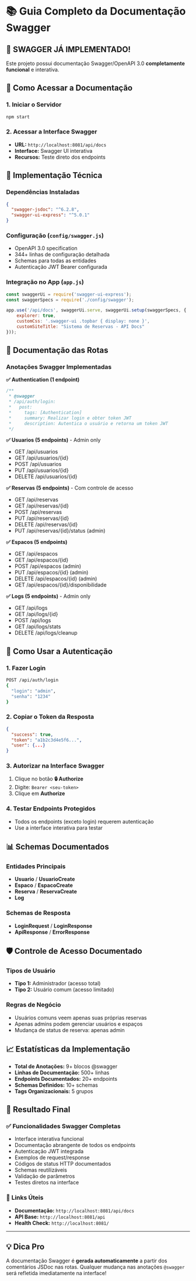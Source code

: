 # 📚 Guia Completo da Documentação Swagger

## 🎯 **SWAGGER JÁ IMPLEMENTADO!**

Este projeto possui documentação Swagger/OpenAPI 3.0 **completamente funcional** e interativa.

## 🚀 **Como Acessar a Documentação**

### 1. Iniciar o Servidor
```bash
npm start
```

### 2. Acessar a Interface Swagger
- **URL:** `http://localhost:8081/api/docs`
- **Interface:** Swagger UI interativa
- **Recursos:** Teste direto dos endpoints

## 🔧 **Implementação Técnica**

### Dependências Instaladas
```json
{
  "swagger-jsdoc": "^6.2.8",
  "swagger-ui-express": "^5.0.1"
}
```

### Configuração (`config/swagger.js`)
- OpenAPI 3.0 specification
- 344+ linhas de configuração detalhada
- Schemas para todas as entidades
- Autenticação JWT Bearer configurada

### Integração no App (`app.js`)
```javascript
const swaggerUi = require('swagger-ui-express');
const swaggerSpecs = require('./config/swagger');

app.use('/api/docs', swaggerUi.serve, swaggerUi.setup(swaggerSpecs, {
    explorer: true,
    customCss: '.swagger-ui .topbar { display: none }',
    customSiteTitle: "Sistema de Reservas - API Docs"
}));
```

## 📝 **Documentação das Rotas**

### Anotações Swagger Implementadas

**✅ Authentication (1 endpoint)**
```javascript
/**
 * @swagger
 * /api/auth/login:
 *   post:
 *     tags: [Authentication]
 *     summary: Realizar login e obter token JWT
 *     description: Autentica o usuário e retorna um token JWT
 */
```

**✅ Usuarios (5 endpoints)** - Admin only
- GET /api/usuarios
- GET /api/usuarios/{id}
- POST /api/usuarios
- PUT /api/usuarios/{id}
- DELETE /api/usuarios/{id}

**✅ Reservas (5 endpoints)** - Com controle de acesso
- GET /api/reservas
- GET /api/reservas/{id}
- POST /api/reservas
- PUT /api/reservas/{id}
- DELETE /api/reservas/{id}
- PUT /api/reservas/{id}/status (admin)

**✅ Espacos (5 endpoints)**
- GET /api/espacos
- GET /api/espacos/{id}
- POST /api/espacos (admin)
- PUT /api/espacos/{id} (admin)
- DELETE /api/espacos/{id} (admin)
- GET /api/espacos/{id}/disponibilidade

**✅ Logs (5 endpoints)** - Admin only
- GET /api/logs
- GET /api/logs/{id}
- POST /api/logs
- GET /api/logs/stats
- DELETE /api/logs/cleanup

## 🔐 **Como Usar a Autenticação**

### 1. Fazer Login
```bash
POST /api/auth/login
{
  "login": "admin",
  "senha": "1234"
}
```

### 2. Copiar o Token da Resposta
```json
{
  "success": true,
  "token": "a1b2c3d4e5f6...",
  "user": {...}
}
```

### 3. Autorizar na Interface Swagger
1. Clique no botão **🔒 Authorize** 
2. Digite: `Bearer <seu-token>`
3. Clique em **Authorize**

### 4. Testar Endpoints Protegidos
- Todos os endpoints (exceto login) requerem autenticação
- Use a interface interativa para testar

## 📊 **Schemas Documentados**

### Entidades Principais
- **Usuario** / **UsuarioCreate**
- **Espaco** / **EspacoCreate** 
- **Reserva** / **ReservaCreate**
- **Log**

### Schemas de Resposta
- **LoginRequest** / **LoginResponse**
- **ApiResponse** / **ErrorResponse**

## 🛡️ **Controle de Acesso Documentado**

### Tipos de Usuário
- **Tipo 1:** Administrador (acesso total)
- **Tipo 2:** Usuário comum (acesso limitado)

### Regras de Negócio
- Usuários comuns veem apenas suas próprias reservas
- Apenas admins podem gerenciar usuários e espaços
- Mudança de status de reserva: apenas admin

## 📈 **Estatísticas da Implementação**

- **Total de Anotações:** 9+ blocos @swagger
- **Linhas de Documentação:** 500+ linhas
- **Endpoints Documentados:** 20+ endpoints
- **Schemas Definidos:** 10+ schemas
- **Tags Organizacionais:** 5 grupos

## 🎉 **Resultado Final**

### ✅ **Funcionalidades Swagger Completas**
- Interface interativa funcional
- Documentação abrangente de todos os endpoints
- Autenticação JWT integrada
- Exemplos de request/response
- Códigos de status HTTP documentados
- Schemas reutilizáveis
- Validação de parâmetros
- Testes diretos na interface

### 🔗 **Links Úteis**
- **Documentação:** `http://localhost:8081/api/docs`
- **API Base:** `http://localhost:8081/api`
- **Health Check:** `http://localhost:8081/`

---

## 💡 **Dica Pro**
A documentação Swagger é **gerada automaticamente** a partir dos comentários JSDoc nas rotas. Qualquer mudança nas anotações `@swagger` será refletida imediatamente na interface!